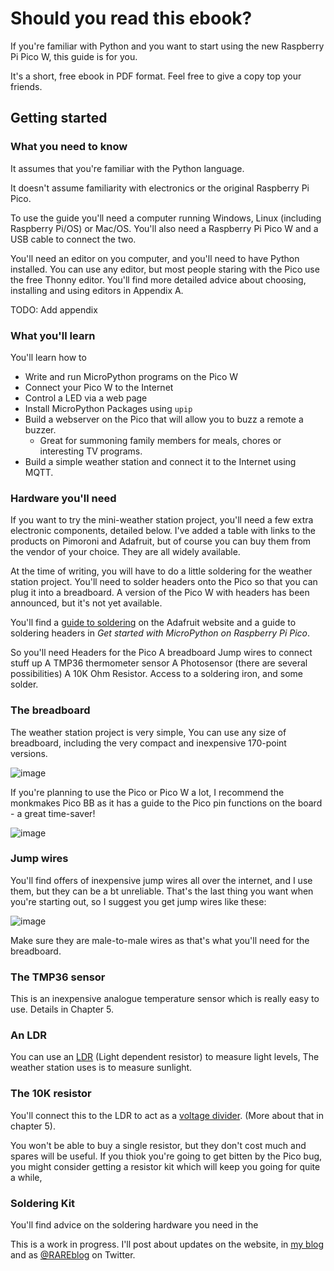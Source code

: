 # Should you read this ebook?

If you're familiar with Python  and you want to start using the new Raspberry Pi Pico W, this guide is for you.

It's a short, free ebook in PDF format. Feel free to give a copy top your friends.

## Getting started

### What you need to know

It assumes that you're familiar with the Python language.

It doesn't assume familiarity with electronics or the original Raspberry Pi Pico.

To use the guide you'll need a computer running Windows, Linux (including Raspberry Pi/OS) or Mac/OS.
You'll also need a Raspberry Pi Pico W and a USB cable to connect the two.

You'll need an editor on you computer, and you'll need to have Python installed.
You can use any editor, but most people staring with the Pico use the free Thonny editor.
You'll find more detailed advice about choosing, installing and using editors in Appendix A.

TODO: Add appendix

### What you'll learn

You'll learn how to
* Write and run MicroPython programs on the Pico W
* Connect your Pico W to the Internet
* Control a LED via a web page
* Install MicroPython Packages using `upip`
* Build a webserver on the Pico that will allow you to buzz a remote a buzzer.
  * Great for summoning family members for meals, chores or interesting TV programs.
* Build a simple weather station and connect it to the Internet using MQTT.

### Hardware you'll need

If you want to try the mini-weather station project, you'll need a few extra 
electronic components, detailed below. I've added a table with links to the products on Pimoroni and Adafruit, but 
of course you can buy them from the vendor of your choice. They are all widely available.

At the time of writing, you will have to do a little soldering for the weather station project. You'll need to 
solder headers onto the Pico so that you can plug it into a breadboard. A version of the Pico W with headers has been 
announced, but it's not yet available. 

You'll find a [guide to soldering](https://learn.adafruit.com/adafruit-guide-excellent-soldering) 
on the Adafruit website and a guide to soldering headers in
_Get started with MicroPython on Raspberry Pi Pico_.

So you'll need
Headers for the Pico
A breadboard
Jump wires to connect stuff up
A TMP36 thermometer sensor
A Photosensor (there are several possibilities)
A 10K Ohm Resistor.
Access to a soldering iron, and some solder.

### The breadboard

The weather station project is very simple, You can use any size of breadboard, including the very compact and 
inexpensive 170-point versions.

![image](http://images.rareschool.com/img/2568161e-0a9a-11ed-93be-0b3de4b72aa8-bb170.png)

If you're planning to use the Pico or Pico W a lot, I recommend the monkmakes Pico 
BB as it has a guide to the Pico pin functions on the board - a great time-saver!

![image](http://images.rareschool.com/img/4da9380a-0a9b-11ed-93be-0b3de4b72aa8-monk-pico-bb.jpg)


### Jump wires

You'll find offers of inexpensive jump wires all over the internet, and I use them, but they can be a bt unreliable. 
That's the last thing you want when you're starting out, so I suggest you get jump wires like these:

![image](http://images.rareschool.com/img/02e659f0-0a9c-11ed-93be-0b3de4b72aa8-jumpers-m2m.png)

Make sure they are male-to-male wires as that's what you'll need for the breadboard.

### The TMP36 sensor

This is an inexpensive analogue temperature sensor which is really easy to use. Details in Chapter 5.



### An LDR

You can use an [LDR]() (Light dependent resistor) to measure light levels, The weather station uses is to measure 
sunlight.

### The 10K resistor

You'll connect this to the LDR to act as a [voltage divider](). (More about that in chapter 5).

You won't be able to buy a single resistor, but they don't cost much and spares will be useful. If you 
thiok you're going to get bitten by the Pico bug, you might consider getting a resistor kit which will keep you 
going for quite a while,

### Soldering Kit

You'll find advice on the soldering hardware you need in the 

This is a work in progress. I'll post about updates on the website, in [my blog](https://blog.rareschool.com/)
and as [@RAREblog](https://twitter.com/rareblog) on Twitter.

